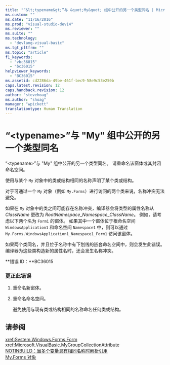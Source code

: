 ```yaml
---
title: "“&lt;typename&gt;”与 &quot;My&quot; 组中公开的另一个类型同名 | Microsoft Docs"
ms.custom: ""
ms.date: "11/16/2016"
ms.prod: "visual-studio-dev14"
ms.reviewer: ""
ms.suite: ""
ms.technology: 
  - "devlang-visual-basic"
ms.tgt_pltfrm: ""
ms.topic: "article"
f1_keywords: 
  - "vbc36015"
  - "bc36015"
helpviewer_keywords: 
  - "BC36015"
ms.assetid: cd2286da-49be-461f-bec9-58e9c53e250b
caps.latest.revision: 12
caps.handback.revision: 12
author: "stevehoag"
ms.author: "shoag"
manager: "wpickett"
translationtype: Human Translation
---
```

# “&lt;typename&gt;”与 &quot;My&quot; 组中公开的另一个类型同名
“\<typename\>”与 "My" 组中公开的另一个类型同名。 请重命名该窗体或其封闭命名空间。  
  
 使用与某个 `My` 对象中的类或结构相同的名称声明了某个类或结构。  
  
 对于可通过一个 `My` 对象（例如 `My.Forms`）进行访问的两个类来说，名称冲突无法避免。  
  
 如果在 `My` 对象中的类之间可能存在名称冲突，编译器会将类型的属性名称从 *ClassName* 更改为 *RootNamespace*\_*Namespace*\_*ClassName*。 例如，请考虑以下两个名为 `Form1` 的窗体。 如果其中一个窗体位于根命名空间 `WindowsApplication1` 和命名空间 `Namespace1` 中，则可以通过 `My.Forms.WindowsApplication1_Namespace1_Form1` 访问该窗体。  
  
 如果两个类同名，并且位于名称中有下划线的嵌套命名空间中，则会发生此错误。 编译器为这些类构造新的属性名时，还会发生名称冲突。  
  
 **错误 ID：**BC36015  
  
### 更正此错误  
  
1.  重命名新窗体。  
  
2.  重命名命名空间。  
  
     避免使用与现有类或结构相同的名称命名任何类或结构。  
  
## 请参阅  
 <xref:System.Windows.Forms.Form>   
 <xref:Microsoft.VisualBasic.MyGroupCollectionAttribute>   
 [NOTINBUILD：当多个变量具有相同名称时解析引用](http://msdn.microsoft.com/zh-cn/9601e39f-1911-44e1-ace5-3f6e090408b9)   
 [My.Forms 对象](../../visual-basic/language-reference/objects/my-forms-object.md)
